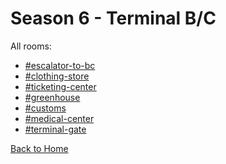 # Season 6 - Terminal B/C

All rooms:
* [#escalator-to-bc](https://astrea49.github.io/DH-Season-6-Archive/TerminalBC/Danganronpa_%20Despair's%20Horizon%20-%20%E2%94%8F%E2%9C%A6%E2%9D%98%E0%BC%BBTerminal%20B_C%20(KG)%E0%BC%BA%E2%9D%98%E2%9C%A6%E2%94%93%20-%20escalator-to-bc%20[776605083432517632].html)
* [#clothing-store](https://astrea49.github.io/DH-Season-6-Archive/TerminalBC/Danganronpa_%20Despair's%20Horizon%20-%20%E2%94%8F%E2%9C%A6%E2%9D%98%E0%BC%BBTerminal%20B_C%20(KG)%E0%BC%BA%E2%9D%98%E2%9C%A6%E2%94%93%20-%20clothing-store%20[780104593500799036].html)
* [#ticketing-center](https://astrea49.github.io/DH-Season-6-Archive/TerminalBC/Danganronpa_%20Despair's%20Horizon%20-%20%E2%94%8F%E2%9C%A6%E2%9D%98%E0%BC%BBTerminal%20B_C%20(KG)%E0%BC%BA%E2%9D%98%E2%9C%A6%E2%94%93%20-%20ticketing-center%20[776605015086727238].html)
* [#greenhouse](https://astrea49.github.io/DH-Season-6-Archive/TerminalBC/Danganronpa_%20Despair's%20Horizon%20-%20%E2%94%8F%E2%9C%A6%E2%9D%98%E0%BC%BBTerminal%20B_C%20(KG)%E0%BC%BA%E2%9D%98%E2%9C%A6%E2%94%93%20-%20greenhouse%20[776604917200322560].html)
* [#customs](https://astrea49.github.io/DH-Season-6-Archive/TerminalBC/Danganronpa_%20Despair's%20Horizon%20-%20%E2%94%8F%E2%9C%A6%E2%9D%98%E0%BC%BBTerminal%20B_C%20(KG)%E0%BC%BA%E2%9D%98%E2%9C%A6%E2%94%93%20-%20customs%20[776605365826617344].html)
* [#medical-center](https://astrea49.github.io/DH-Season-6-Archive/TerminalBC/Danganronpa_%20Despair's%20Horizon%20-%20%E2%94%8F%E2%9C%A6%E2%9D%98%E0%BC%BBTerminal%20B_C%20(KG)%E0%BC%BA%E2%9D%98%E2%9C%A6%E2%94%93%20-%20medical-center%20[776605412421140501].html)
* [#terminal-gate](https://astrea49.github.io/DH-Season-6-Archive/TerminalBC/Danganronpa_%20Despair's%20Horizon%20-%20%E2%94%8F%E2%9C%A6%E2%9D%98%E0%BC%BBTerminal%20B_C%20(KG)%E0%BC%BA%E2%9D%98%E2%9C%A6%E2%94%93%20-%20terminal-gate%20[776626892311887913].html)

[Back to Home](https://astrea49.github.io/DH-Season-6-Archive/Home)
